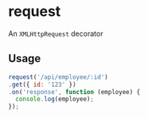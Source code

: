 request
=======

An `XMLHttpRequest` decorator

Usage
-----

```js
request('/api/employee/:id')
.get({ id: '123' })
.on('response', function (employee) {
  console.log(employee);
});
```
